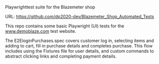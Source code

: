 
Playwrighttest suite for the Blazemeter shop

URL: https://github.com/dp2020-dev/Blazemeter_Shop_Automated_Tests

This repo contains some basic Playwright (UI) tests for the www.demoblaze.com test website. 

<!-- It applies basic tests using Cypress commands such as `cy.visit()`, `cy.get()`, and `cy.contains()` to assert the homepage has loaded (Homepage.cy.js), and uses a base url in cypress.config. -->

The E2EloginPurchases.spec covers customer log in, selecting items and adding to cart, fill in purchase details and completes purchase. This flow includes using the Fixtures file for user details, and custom commands to abstract clicking links and completing payment details.
